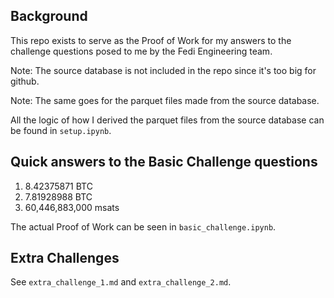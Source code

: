 ## Background
This repo exists to serve as the Proof of Work for my answers to the challenge questions posed to me by the Fedi Engineering team.

Note: The source database is not included in the repo since it's too big for github.

Note: The same goes for the parquet files made from the source database.

All the logic of how I derived the parquet files from the source database can be found in `setup.ipynb`.

## Quick answers to the Basic Challenge questions
1) 8.42375871 BTC
2) 7.81928988 BTC
3) 60,446,883,000 msats

The actual Proof of Work can be seen in `basic_challenge.ipynb`.

## Extra Challenges
See `extra_challenge_1.md` and `extra_challenge_2.md`.